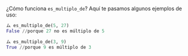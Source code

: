 ¿Cómo funciona `es_multiplo_de`? Aquí te pasamos algunos ejemplos de uso:

```python
ム es_multiplo_de(5, 27)
False //porque 27 no es múltiplo de 5

ム es_multiplo_de(3, 9)
True //porque 9 es múltiplo de 3
```
